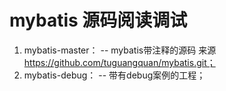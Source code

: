 #  mybatis 源码阅读调试
1. mybatis-master：
    -- mybatis带注释的源码 来源 https://github.com/tuguangquan/mybatis.git；
3. mybatis-debug：
    -- 带有debug案例的工程；
